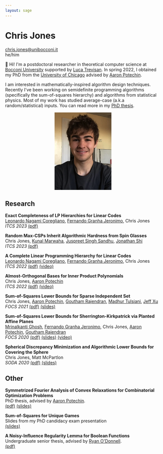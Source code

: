 ```yaml
---
layout: sage
---
```


# Chris Jones

chris.jones@unibocconi.it  
he/him

👋 Hi! I'm a postdoctoral researcher in theoretical computer science at [Bocconi University](https://dec.unibocconi.eu/)
supported by [Luca Trevisan]. 
In spring 2022, I obtained my PhD from the [University of Chicago](https://www.cs.uchicago.edu)
advised by [Aaron Potechin].


I am interested in mathematically-inspired algorithm design techniques.
Recently I've been working on semidefinite programming algorithms (specifically the sum-of-squares hierarchy) and algorithms from statistical physics.
Most of my work has studied average-case (a.k.a random/statistical) inputs. 
You can read more in my [PhD thesis](/assets/papers/phd-thesis.pdf).


<p align="center">
    <img alt="Chris Jones" src="/assets/images/chrisjones.png" height="250px">
</p>

## Research

**Exact Completeness of LP Hierarchies for Linear Codes**  
[Leonardo Nagami Coregliano], [Fernando Granha Jeronimo], Chris Jones  
*ITCS 2023* [(pdf)](/assets/papers/exact-completeness-of-lp-hierarchies.pdf)

**Random Max-CSPs Inherit Algorithmic Hardness from Spin Glasses**  
Chris Jones, [Kunal Marwaha], [Juspreet Singh Sandhu], [Jonathan Shi]  
*ITCS 2023* [(pdf)](/assets/papers/random-max-csps-inherit.pdf)

**A Complete Linear Programming Hierarchy for Linear Codes**  
[Leonardo Nagami Coregliano], [Fernando Granha Jeronimo], Chris Jones  
*ITCS 2022* [(pdf)](/assets/papers/complete-linear-programming-hierarchy.pdf) [(video)](https://www.youtube.com/watch?v=3kswznFRN6k&ab_channel=SimonsInstitute)

**Almost-Orthogonal Bases for Inner Product Polynomials**  
Chris Jones, [Aaron Potechin]  
*ITCS 2022* [(pdf)](/assets/papers/inner-product-polynomials.pdf) [(video)](https://www.youtube.com/watch?v=RNQIBwNxrv8&ab_channel=SimonsInstitute)

**Sum-of-Squares Lower Bounds for Sparse Independent Set**  
Chris Jones, [Aaron Potechin], [Goutham Rajendran], [Madhur Tulsiani], [Jeff Xu]  
*FOCS 2021* [(pdf)](/assets/papers/sos-sparse-independent-set.pdf) [(slides)](https://docs.google.com/presentation/d/1XXcav2iI491dAznAVSA2JI7O15MTG2C836JBxCliPgA/edit?usp=sharing)

**Sum-of-Squares Lower Bounds for Sherrington-Kirkpatrick via Planted Affine Planes**  
[Mrinalkanti Ghosh], [Fernando Granha Jeronimo], Chris Jones, [Aaron Potechin], [Goutham Rajendran]  
*FOCS 2020* [(pdf)](/assets/papers/sos-sherrington-kirkpatrick.pdf) [(slides)](/assets/slides/sos-sherrington-kirkpatrick-slides.pdf) [(video)](https://www.youtube.com/watch?v=NJdysdBUlEU&ab_channel=IEEEFOCS%3AFoundationsofComputerScience)

**Spherical Discrepancy Minimization and Algorithmic Lower Bounds for Covering the Sphere**  
Chris Jones, Matt McPartlon  
*SODA 2020* [(pdf)](/assets/papers/spherical-discrepancy.pdf) [(slides)](/assets/slides/spherical-discrepancy-slides.pdf)


## Other

**Symmetrized Fourier Analysis of Convex Relaxations for Combinatorial Optimization Problems**  
PhD thesis, advised by [Aaron Potechin].  
[(pdf)](/assets/papers/phd-thesis.pdf) [(slides)](https://docs.google.com/presentation/d/1ZgbBSZc3tjZHSlxDDOv-YZPyhorxyEu6gv4EOdIaH5I/edit?usp=sharing)

**Sum-of-Squares for Unique Games**  
Slides from my PhD candidacy exam presentation  
[(slides)](/assets/slides/sos-for-unique-games-slides.pdf)

**A Noisy-Influence Regularity Lemma for Boolean Functions**  
Undergraduate senior thesis, advised by [Ryan O'Donnell].  
[(pdf)](/assets/papers/noisy-influence-regularity-lemma.pdf)



[Jonathan Shi]: https://www.jshi.science/
[Juspreet Singh Sandhu]: https://juspreetsandhu.me/
[Kunal Marwaha]: https://kunalmarwaha.com/about
[Mrinalkanti Ghosh]: https://ttic.uchicago.edu/~mkghosh/
[Fernando Granha Jeronimo]: https://granha.github.io
[Aaron Potechin]: http://www.potechin.org/aaronpotechin
[Madhur Tulsiani]: https://home.ttic.edu/~madhurt/
[Goutham Rajendran]: http://people.cs.uchicago.edu/~goutham/
[Jeff Xu]: https://www.andrew.cmu.edu/user/sichaoxu/
[Leonardo Nagami Coregliano]: https://www.math.ias.edu/~lenacore/
[Luca Trevisan]: https://lucatrevisan.github.io/
[Ryan O'Donnell]: https://www.cs.cmu.edu/~odonnell/
